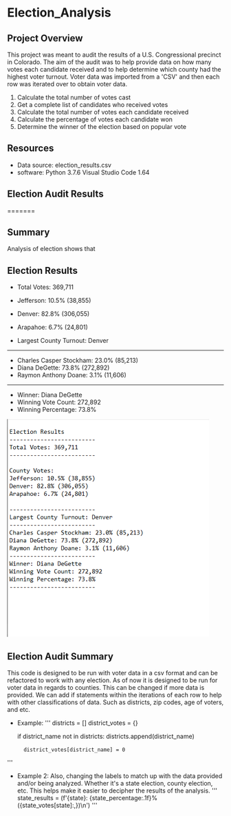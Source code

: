 # Election_Analysis

## Project Overview

This project was meant to audit the results of a U.S. Congressional precinct in Colorado. The aim of the audit was to help provide data on how many votes each candidate received and to help determine which county had the highest voter turnout. Voter data was imported from a 'CSV' and then each row was iterated over to obtain voter data. 


1. Calculate the total number of votes cast
2. Get a complete list of candidates who received votes
3. Calculate the total number of votes each candidate received
4. Calculate the percentage of votes each candidate won
5. Determine the winner of the election based on popular vote

## Resources
- Data source: election_results.csv
- software: Python 3.7.6 Visual Studio Code 1.64

## Election Audit Results

=======
## Summary
Analysis of election shows that


Election Results
-------------------------
* Total Votes: 369,711

* Jefferson: 10.5% (38,855)
* Denver: 82.8% (306,055)
* Arapahoe: 6.7% (24,801)
* Largest County Turnout: Denver
-------------------------
* Charles Casper Stockham: 23.0% (85,213)
* Diana DeGette: 73.8% (272,892)
* Raymon Anthony Doane: 3.1% (11,606)
-------------------------
* Winner: Diana DeGette
* Winning Vote Count: 272,892
* Winning Percentage: 73.8%

![Results](/Resources/results2.PNG)

## Election Audit Summary
This code is designed to be run with voter data in a csv format and can be refactored to work with any election. As of now it is designed to be run for voter data in regards to counties. This can be changed if more data is provided. We can add if statements within the iterations of each row to help with other classifications of data. Such as districts, zip codes, age of voters, and etc. 

- Example: 
'''
	districts = []
	district_votes = {}

	if district_name not in districts:
		districts.append(district_name)
		
		district_votes[district_name] = 0

'''

- Example 2:
	Also, changing the labels to match up with the data provided and/or being analyzed. Whether it's a state election, county election, etc. This helps make it easier to decipher the results of the analysis. 
	'''
	state_results = (f'{state}: {state_percentage:.1f}% ({state_votes[state]:,})\n')
	'''


